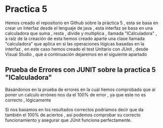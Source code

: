 # Practica 5


Hemos creado el repositorio en Github sobre la práctica 5 , esta se basa en crear un Interfaz desde el lenguaje de java , esta interfaz se basa en una calculadora que suma , resta , divide y multiplica , llamada "ICalculadora" , a raíz de la creación de esta hemos creado aparte una clase llamada "calculadora" que aplica en si las operaciones lógicas basadas en la interfaz , en este caso hemos creado el test Unitario con JUnit , desde Visual Studio , que a continuación dejaremos en el siguiente apartado 

## Prueba de Errores con JUNIT sobre la practica 5 "ICalculadora"

Basándonos en la prueba de errores en la cual hemos comprobado que al poner un calculo erróneo nos da el 100% de error , ya que este no es correcto , lógicamente 

Si nos basamos en los resultados correctos podríamos decir que da también el 100% de aciertos , así podemos comprobar su correcto funcionamiento y asegurar que JUnit funciona perfectamente.

